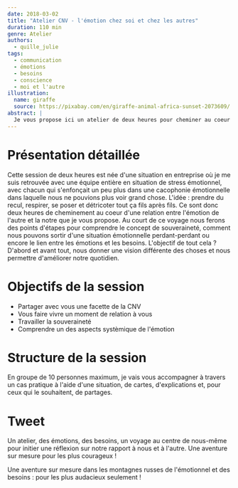 ```yaml
---
date: 2018-03-02
title: "Atelier CNV - l'émotion chez soi et chez les autres"
duration: 110 min
genre: Atelier
authors:
  - quille_julie
tags:
  - communication
  - émotions
  - besoins
  - conscience
  - moi et l'autre
illustration:
  name: giraffe
  source: https://pixabay.com/en/giraffe-animal-africa-sunset-2073609/
abstract: |
  Je vous propose ici un atelier de deux heures pour cheminer au coeur d'une relation entre l'émotion de l'autre et la notre. Au court de ce voyage nous ferons des points d'étapes pour comprendre le concept de souveraineté, comment nous pouvons sortir d'une situation émotionnelle perdant-perdant ou encore le lien entre les émotions et les besoins. L'objectif de tout cela ? D'abord et avant tout, nous donner une vision différente des choses et nous permettre d'améliorer notre quotidien.
---
```


# Présentation détaillée

Cette session de deux heures est née d'une situation en entreprise où je me suis retrouvée avec une équipe entière en situation de stress émotionnel, avec chacun qui s'enfonçait un peu plus dans une cacophonie émotionnelle dans laquelle nous ne pouvions plus voir grand chose. L'idée : prendre du recul, respirer, se poser et détricoter tout ça fils après fils.
Ce sont donc deux heures de cheminement au coeur d'une relation entre l'émotion de l'autre et la notre que je vous propose. Au court de ce voyage nous ferons des points d'étapes pour comprendre le concept de souveraineté, comment nous pouvons sortir d'une situation émotionnelle perdant-perdant ou encore le lien entre les émotions et les besoins. L'objectif de tout cela ? D'abord et avant tout, nous donner une vision différente des choses et nous permettre d'améliorer notre quotidien.

# Objectifs de la session

- Partager avec vous une facette de la CNV
- Vous faire vivre un moment de relation à vous
- Travailler la souveraineté
- Comprendre un des aspects systèmique de l'émotion

# Structure de la session

En groupe de 10 personnes maximum, je vais vous accompagner à travers un cas pratique à l'aide d'une situation, de cartes, d'explications et, pour ceux qui le souhaitent, de partages.

# Tweet

Un atelier, des émotions, des besoins, un voyage au centre de nous-même pour initier une réflexion sur notre rapport à nous et à l'autre. Une aventure sur mesure pour les plus courageux !

Une aventure sur mesure dans les montagnes russes de l'émotionnel et des besoins : pour les plus audacieux seulement !

